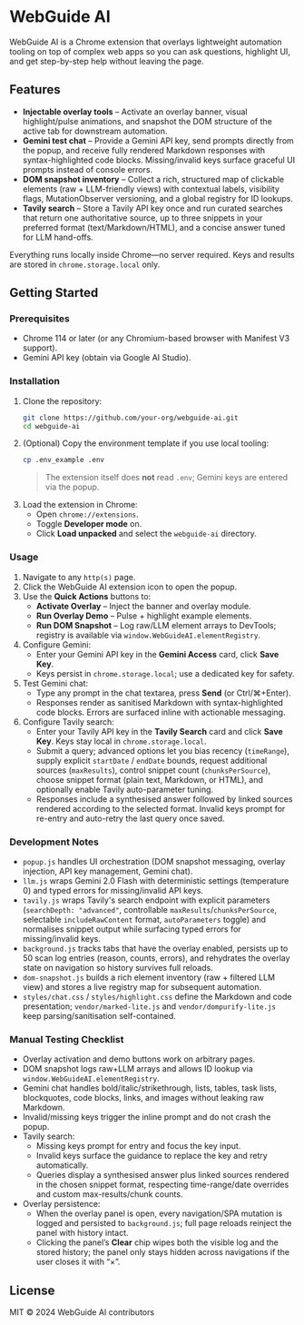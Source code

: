 # WebGuide AI

WebGuide AI is a Chrome extension that overlays lightweight automation tooling on top of complex web apps so you can ask questions, highlight UI, and get step-by-step help without leaving the page.

## Features
- **Injectable overlay tools** – Activate an overlay banner, visual highlight/pulse animations, and snapshot the DOM structure of the active tab for downstream automation.
- **Gemini test chat** – Provide a Gemini API key, send prompts directly from the popup, and receive fully rendered Markdown responses with syntax-highlighted code blocks. Missing/invalid keys surface graceful UI prompts instead of console errors.
- **DOM snapshot inventory** – Collect a rich, structured map of clickable elements (raw + LLM-friendly views) with contextual labels, visibility flags, MutationObserver versioning, and a global registry for ID lookups.
- **Tavily search** – Store a Tavily API key once and run curated searches that return one authoritative source, up to three snippets in your preferred format (text/Markdown/HTML), and a concise answer tuned for LLM hand-offs.

Everything runs locally inside Chrome—no server required. Keys and results are stored in `chrome.storage.local` only.

## Getting Started

### Prerequisites
- Chrome 114 or later (or any Chromium-based browser with Manifest V3 support).
- Gemini API key (obtain via Google AI Studio).

### Installation
1. Clone the repository:
   ```bash
   git clone https://github.com/your-org/webguide-ai.git
   cd webguide-ai
   ```
2. (Optional) Copy the environment template if you use local tooling:
   ```bash
   cp .env_example .env
   ```
   > The extension itself does **not** read `.env`; Gemini keys are entered via the popup.
3. Load the extension in Chrome:
   - Open `chrome://extensions`.
   - Toggle **Developer mode** on.
   - Click **Load unpacked** and select the `webguide-ai` directory.

### Usage
1. Navigate to any `http(s)` page.
2. Click the WebGuide AI extension icon to open the popup.
3. Use the **Quick Actions** buttons to:
   - **Activate Overlay** – Inject the banner and overlay module.
   - **Run Overlay Demo** – Pulse + highlight example elements.
   - **Run DOM Snapshot** – Log raw/LLM element arrays to DevTools; registry is available via `window.WebGuideAI.elementRegistry`.
4. Configure Gemini:
   - Enter your Gemini API key in the **Gemini Access** card, click **Save Key**.
   - Keys persist in `chrome.storage.local`; use a dedicated key for safety.
5. Test Gemini chat:
   - Type any prompt in the chat textarea, press **Send** (or Ctrl/⌘+Enter).
   - Responses render as sanitised Markdown with syntax-highlighted code blocks. Errors are surfaced inline with actionable messaging.
6. Configure Tavily search:
   - Enter your Tavily API key in the **Tavily Search** card and click **Save Key**. Keys stay local in `chrome.storage.local`.
   - Submit a query; advanced options let you bias recency (`timeRange`), supply explicit `startDate` / `endDate` bounds, request additional sources (`maxResults`), control snippet count (`chunksPerSource`), choose snippet format (plain text, Markdown, or HTML), and optionally enable Tavily auto-parameter tuning.
   - Responses include a synthesised answer followed by linked sources rendered according to the selected format. Invalid keys prompt for re-entry and auto-retry the last query once saved.

### Development Notes
- `popup.js` handles UI orchestration (DOM snapshot messaging, overlay injection, API key management, Gemini chat).
- `llm.js` wraps Gemini 2.0 Flash with deterministic settings (temperature 0) and typed errors for missing/invalid API keys.
- `tavily.js` wraps Tavily's search endpoint with explicit parameters (`searchDepth: "advanced"`, controllable `maxResults`/`chunksPerSource`, selectable `includeRawContent` format, `autoParameters` toggle) and normalises snippet output while surfacing typed errors for missing/invalid keys.
- `background.js` tracks tabs that have the overlay enabled, persists up to 50 scan log entries (reason, counts, errors), and rehydrates the overlay state on navigation so history survives full reloads.
- `dom-snapshot.js` builds a rich element inventory (raw + filtered LLM view) and stores a live registry map for subsequent automation.
- `styles/chat.css` / `styles/highlight.css` define the Markdown and code presentation; `vendor/marked-lite.js` and `vendor/dompurify-lite.js` keep parsing/sanitisation self-contained.

### Manual Testing Checklist
- Overlay activation and demo buttons work on arbitrary pages.
- DOM snapshot logs raw+LLM arrays and allows ID lookup via `window.WebGuideAI.elementRegistry`.
- Gemini chat handles bold/italic/strikethrough, lists, tables, task lists, blockquotes, code blocks, links, and images without leaking raw Markdown.
- Invalid/missing keys trigger the inline prompt and do not crash the popup.
- Tavily search:
  - Missing keys prompt for entry and focus the key input.
  - Invalid keys surface the guidance to replace the key and retry automatically.
  - Queries display a synthesised answer plus linked sources rendered in the chosen snippet format, respecting time-range/date overrides and custom max-results/chunk counts.
- Overlay persistence:
  - When the overlay panel is open, every navigation/SPA mutation is logged and persisted to `background.js`; full page reloads reinject the panel with history intact.
  - Clicking the panel’s **Clear** chip wipes both the visible log and the stored history; the panel only stays hidden across navigations if the user closes it with “×”.

## License
MIT © 2024 WebGuide AI contributors
